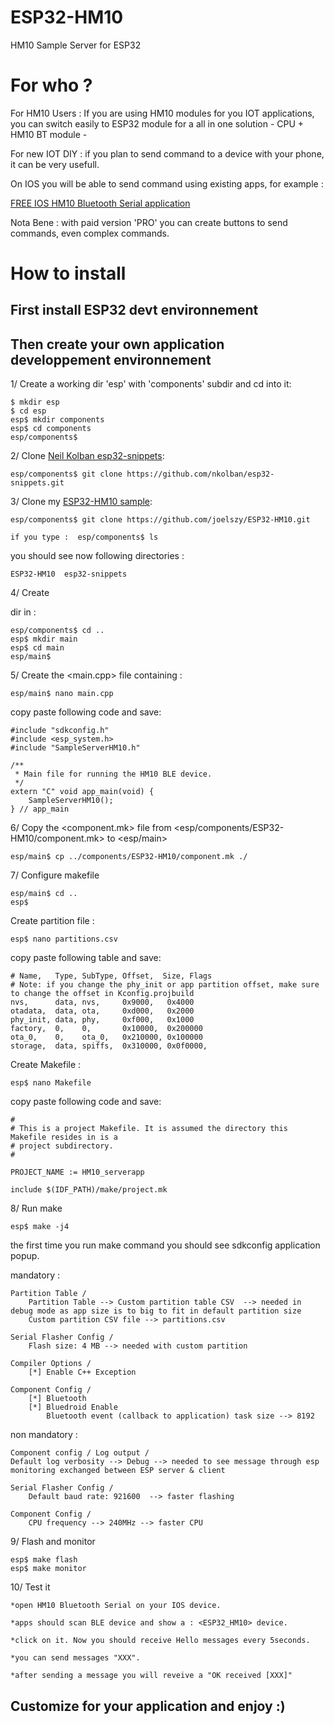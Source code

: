 # ESP32-HM10
HM10 Sample Server for ESP32


# For who ?

For HM10 Users : If you are using HM10 modules for you IOT applications, you can switch easily to ESP32 module for a all in one solution - CPU + HM10 BT module -

For new IOT DIY : if you plan to send command to a device with your phone, it can be very usefull.

On IOS you will be able to send command using existing apps, for example : 

[FREE IOS HM10 Bluetooth Serial application](https://itunes.apple.com/fr/app/hm10-bluetooth-serial-lite/id1030454675?mt=8)

Nota Bene : with paid version 'PRO' you can create buttons to send commands, even complex commands.

# How to install

## First install ESP32 devt environnement

[](https://github.com/espressif/esp-idf/blob/master/README.md)

## Then create your own application developpement environnement

1/ Create a working dir 'esp' with 'components' subdir and cd into it: 
    
    $ mkdir esp
    $ cd esp
    esp$ mkdir components
    esp$ cd components
    esp/components$
    
2/ Clone [Neil Kolban esp32-snippets](https://github.com/nkolban/esp32-snippets):
    
    esp/components$ git clone https://github.com/nkolban/esp32-snippets.git
        
3/ Clone my [ESP32-HM10 sample](https://github.com/joelszy/ESP32-HM10):

    esp/components$ git clone https://github.com/joelszy/ESP32-HM10.git

    if you type :  esp/components$ ls
    
you should see now following directories :
    
    ESP32-HM10  esp32-snippets

4/ Create <main> dir in <esp> :
    
    esp/components$ cd ..
    esp$ mkdir main
    esp$ cd main
    esp/main$
    
5/ Create the <main.cpp> file containing : 

    esp/main$ nano main.cpp
    
copy paste following code and save:

    #include "sdkconfig.h"
    #include <esp_system.h>
    #include "SampleServerHM10.h"

    /**
     * Main file for running the HM10 BLE device.
     */
    extern "C" void app_main(void) {
        SampleServerHM10();
    } // app_main
    
6/ Copy the <component.mk> file from <esp/components/ESP32-HM10/component.mk> to <esp/main>

    esp/main$ cp ../components/ESP32-HM10/component.mk ./
    
    
7/ Configure makefile

    esp/main$ cd ..
    esp$ 
    
Create partition file :
    
    esp$ nano partitions.csv
    
copy paste following table and save:
    
    # Name,   Type, SubType, Offset,  Size, Flags
    # Note: if you change the phy_init or app partition offset, make sure to change the offset in Kconfig.projbuild
    nvs,      data, nvs,     0x9000,   0x4000
    otadata,  data, ota,     0xd000,   0x2000
    phy_init, data, phy,     0xf000,   0x1000
    factory,  0,    0,       0x10000,  0x200000
    ota_0,    0,    ota_0,   0x210000, 0x100000
    storage,  data, spiffs,  0x310000, 0x0f0000,

Create Makefile :
    
    esp$ nano Makefile
    
copy paste following code and save:
    
    #
    # This is a project Makefile. It is assumed the directory this Makefile resides in is a
    # project subdirectory.
    #

    PROJECT_NAME := HM10_serverapp

    include $(IDF_PATH)/make/project.mk
    
    
8/ Run make

    esp$ make -j4
    
the first time you run make command you should see sdkconfig application popup.
    
mandatory :
    
    Partition Table /
        Partition Table --> Custom partition table CSV  --> needed in debug mode as app size is to big to fit in default partition size
        Custom partition CSV file --> partitions.csv

    Serial Flasher Config /
        Flash size: 4 MB --> needed with custom partition 

    Compiler Options /
        [*] Enable C++ Exception
        
    Component Config /
        [*] Bluetooth
        [*] Bluedroid Enable
            Bluetooth event (callback to application) task size --> 8192 
    
non mandatory :
    
    Component config / Log output /
    Default log verbosity --> Debug --> needed to see message through esp monitoring exchanged between ESP server & client 
    
    Serial Flasher Config /
        Default baud rate: 921600  --> faster flashing

    Component Config /
        CPU frequency --> 240MHz --> faster CPU
    
9/ Flash and monitor

    esp$ make flash
    esp$ make monitor
    
    
10/ Test it

    *open HM10 Bluetooth Serial on your IOS device.
    
    *apps should scan BLE device and show a : <ESP32_HM10> device.
    
    *click on it. Now you should receive Hello messages every 5seconds.
    
    *you can send messages "XXX".
    
    *after sending a message you will reveive a "OK received [XXX]"


## Customize for your application and enjoy :)
    
    
    
    